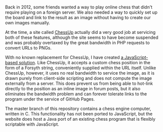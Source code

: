 Back in 2012, some friends wanted a way to play online chess that didn't require playing on a foreign server.  We also needed a way to quickly set up the board and link to the result as an image without having to create our own images manually.

At the time, a site called [ChessUp](http://web.archive.org/web/20121027074447/http://chessup.net/) actually did a very good job at servicing both of these features, although the site seems to have become suspended and was probably overtaxed by the great bandwidth in PHP requests to convert URLs to PNGs.

With no known replacement for ChessUp, I have created [a JavaScript-based solution](http://cxd4.github.io/chess/?f=rnbqkbnr/pppppppp/8/8/8/8/PPPPPPPP/RNBQKBNR).  Like ChessUp, it accepts a custom chess position in the form of a Forsyth string, conveniently supplied within the URL itself.  Unlike ChessUp, however, it uses no real bandwidth to service the image, as it is drawn purely from client-side scripting and does not compute the image externally from a server.  This does prevent us from being able to hot-link directly to the position as an inline image in forum posts, but it also eliminates the bandwidth problem and can forever tolerate links to the program under the service of GitHub Pages.

The master branch of this repository contains a chess engine computer, written in C.  This functionality has not been ported to JavaScript, but the website does host a Java port of an existing chess program that is flexibly scriptable with JavaScript.
